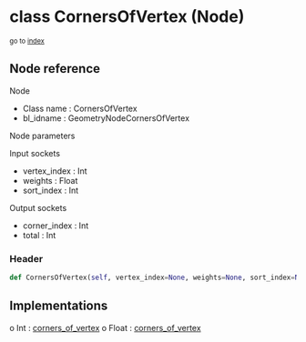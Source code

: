 # class CornersOfVertex (Node)

<sub>go to [index](/docs/index.md)</sub>

## Node reference

Node
 - Class name : CornersOfVertex
 - bl_idname : GeometryNodeCornersOfVertex

Node parameters

Input sockets
 - vertex_index : Int
 - weights : Float
 - sort_index : Int

Output sockets
 - corner_index : Int
 - total : Int

### Header

``` python
def CornersOfVertex(self, vertex_index=None, weights=None, sort_index=None, node_label=None, node_color=None):
```

## Implementations

o Int : [corners_of_vertex](#corners_of_vertex) 
o Float : [corners_of_vertex](#corners_of_vertex) 

